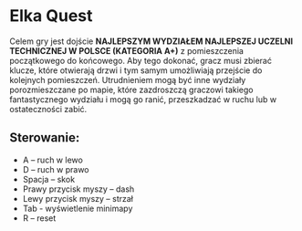 # Elka Quest

Celem gry jest dojście **NAJLEPSZYM WYDZIAŁEM NAJLEPSZEJ UCZELNI TECHNICZNEJ W POLSCE
(KATEGORIA A+)** z pomieszczenia początkowego do końcowego. Aby tego dokonać, gracz musi zbierać
klucze, które otwierają drzwi i tym samym umożliwiają przejście do kolejnych pomieszczeń.
Utrudnieniem mogą być inne wydziały porozmieszczane po mapie, które zazdroszczą graczowi takiego
fantastycznego wydziału i mogą go ranić, przeszkadzać w ruchu lub w ostateczności zabić.

## Sterowanie:

- A – ruch w lewo
- D – ruch w prawo
- Spacja – skok
- Prawy przycisk myszy – dash
- Lewy przycisk myszy – strzał
- Tab - wyświetlenie minimapy
- R – reset
